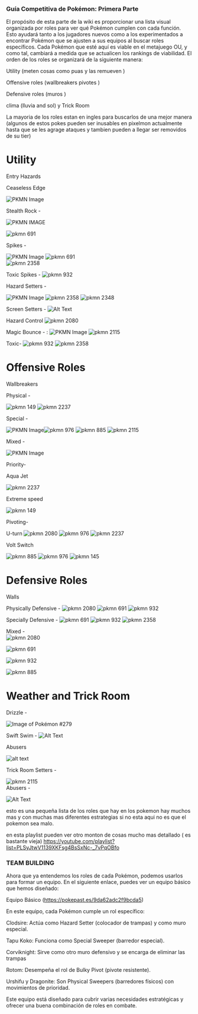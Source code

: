 ### Guía Competitiva de Pokémon: Primera Parte

El propósito de esta parte  de la wiki  es proporcionar una lista visual organizada por roles para ver qué Pokémon cumplen con cada función. Esto ayudará tanto a los jugadores nuevos como a los experimentados a encontrar Pokémon que se ajusten a sus equipos al buscar roles específicos. Cada Pokémon que esté aquí es viable en el metajuego OU, y como tal, cambiará a medida que se actualicen los rankings de viabilidad. El orden de los roles se organizará de la siguiente manera:

 Utility (meten cosas como puas y las remueven )

Offensive roles (wallbreakers pivotes )

Defensive roles (muros )

 clima (lluvia and sol) y Trick Room


La mayoria de los roles estan en ingles para buscarlos de una mejor manera (algunos de estos pokes pueden ser inusables en pixelmon actualmente hasta que se les agrage ataques y tambien pueden a llegar ser removidos de su tier)


# Utility

Entry Hazards

Ceaseless Edge 

![PKMN Image](pkmn/2271.gif)
 




Stealth Rock - 

![PKMN IMAGE](pkmn\36.gif)










![pkmn 691](pkmn\691.gif) 




Spikes - 

![PKMN Image](pkmn/100835.gif)
![pkmn 691](pkmn\691.gif)  
![pkmn 2358](pkmn\2358.gif)

Toxic Spikes -
![pkmn 932](pkmn\932.gif) 




Hazard Setters -

![PKMN Image](pkmn/100835.gif)
![pkmn 2358](pkmn\2358.gif) 
![pkmn 2348](pkmn\2348.gif)

Screen Setters - 
![Alt Text](pkmn\2118.gif) 


Hazard Control
![pkmn 2080](pkmn\2080.gif)
 

Magic Bounce - :
![PKMN Image](pkmn/100835.gif)
![pkmn 2115](pkmn\2115.gif)



Toxic- ![pkmn 932](pkmn\932.gif) ![pkmn 2358](pkmn\2358.gif)

# Offensive Roles

Wallbreakers

Physical - 

 ![pkmn 149](pkmn\149.gif)  ![pkmn 2237](pkmn\2237.gif) 

Special - 

![PKMN Image](pkmn/100835.gif)![pkmn 976](pkmn\976.gif) ![pkmn 885](pkmn\885.gif) 
![pkmn 2115](pkmn\2115.gif)

Mixed - 

![PKMN Image](pkmn/100835.gif)





 Priority-

Aqua Jet 

 ![pkmn 2237](pkmn\2237.gif)


Extreme speed 

![pkmn 149](pkmn\149.gif)

 Pivoting-


U-turn 
![pkmn 2080](pkmn\2080.gif)
![pkmn 976](pkmn\976.gif) 
![pkmn 2237](pkmn\2237.gif)

Volt Switch 

![pkmn 885](pkmn\885.gif)
![pkmn 976](pkmn\976.gif) 
![pkmn 145](pkmn\145.gif)

# Defensive Roles

Walls

Physically Defensive - 
![pkmn 2080](pkmn\2080.gif) 
![pkmn 691](pkmn\691.gif)
![pkmn 932](pkmn\932.gif) 

Specially Defensive -
![pkmn 691](pkmn\691.gif)
![pkmn 932](pkmn\932.gif)
![pkmn 2358](pkmn\2358.gif)

Mixed -  
![pkmn 2080](pkmn\2080.gif) 

![pkmn 691](pkmn\691.gif)

![pkmn 932](pkmn\932.gif)
  
![pkmn 885](pkmn\885.gif)



# Weather and Trick Room

Drizzle - 

![Image of Pokémon #279](pkmn/279.gif)

Swift Swim -
![Alt Text](pkmn\100260.gif)

Abusers 

![alt text](pkmn/145.gif)



Trick Room
Setters - 

![pkmn 2115](pkmn\2115.gif)  
Abusers -


 ![Alt Text](pkmn\2262.gif)



 esto es una pequeña lista de los roles que hay en los pokemon hay  muchos mas y con muchas mas diferentes estrategias si no esta aqui no es que el pokemon sea malo.

 en esta playlist pueden ver otro monton de cosas mucho mas detallado ( es bastante vieja)
 https://youtube.com/playlist?list=PLSyJtwV1139XKFsg4BsSxNc-_7vPqOBfo 



### TEAM BUILDING
 
Ahora que ya entendemos los roles de cada Pokémon, podemos usarlos para formar un equipo. En el siguiente enlace, puedes ver un equipo básico que hemos diseñado:

Equipo Básico (https://pokepast.es/9da62adc2f9bcda5)

En este equipo, cada Pokémon cumple un rol específico:

Clodsire: Actúa como Hazard Setter (colocador de trampas) y como muro especial.

Tapu Koko: Funciona como Special Sweeper (barredor especial).

Corviknight: Sirve como otro muro defensivo y se encarga de eliminar las trampas 

Rotom: Desempeña el rol de Bulky Pivot (pivote resistente).

Urshifu y Dragonite: Son Physical Sweepers (barredores físicos) con movimientos de prioridad.

Este equipo está diseñado para cubrir varias necesidades estratégicas y ofrecer una buena combinación de roles en combate.
